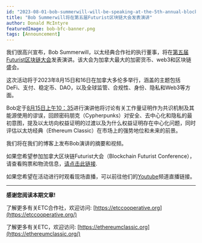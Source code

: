 ```yaml
---
id: "2023-08-01-bob-summerwill-will-be-speaking-at-the-5th-annual-blockchain-futurist-conference-cn"
title: "Bob Summerwill将在第五届Futurist区块链大会发表演讲"
author: Donald McIntyre
featuredImage: bob-bfc-banner.png
tags: [Announcement]
---
```


我们很高兴宣布，Bob Summerwill，以太经典合作社的执行董事，将在[第五届Futurist区块链大会](https://www.futuristconference.com/)发表演讲。该大会为加拿大最大的加密货币、web3和区块链盛会。

这次活动将于2023年8月15日和16日在加拿大多伦多举行，涵盖的主题包括DeFi、支付、稳定币、DAO，以及全球监管、合规性、身份、隐私和Web3等方面。

Bob定于[8月15日上午10：35](https://eventmobi.com/futurist23/agenda/a23646b2-e884-41c0-9c83-24b8aa723b73/day/2023-08-15)进行演讲他将讨论有关工作量证明作为共识机制及其能源使用的谬误，回顾密码朋克（Cypherpunks）对安全、去中心化和隐私的最初意图，提及以太坊向权益证明的过渡以及为什么权益证明存在中心化问题，同时评估以太坊经典（Ethereum Classic）在市场上的强势地位和未来的前景。

我们将在我们的博客上发布Bob演讲的摘要和视频。

如果您希望参加加拿大区块链Futurist大会（Blockchain Futurist Conference），请查看购票和物流信息，[请点击此链接](https://www.futuristconference.com/ticket).

如果您希望在活动进行时观看现场直播，可以前往他们的[Youtube](https://www.youtube.com/@futuristconference/streams)频道直播链接。

---

**感谢您阅读本期文章!**

了解更多有关ETC合作社，欢迎访问:  [https://etccooperative.org](https://etccooperative.org/)

了解更多有关ETC，欢迎访问:  [https://ethereumclassic.org](https://ethereumclassic.org/)
